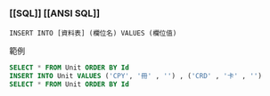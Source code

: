 ### [[SQL]] [[ANSI SQL]]

`INSERT INTO [資料表] (欄位名) VALUES (欄位值)`

範例
```SQL
SELECT * FROM Unit ORDER BY Id
INSERT INTO Unit VALUES ('CPY', '冊' , '') , ('CRD' , '卡' , '')
SELECT * FROM Unit ORDER BY Id
```

